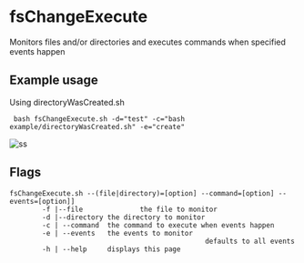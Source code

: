 # fsChangeExecute

Monitors files and/or directories and executes commands when specified events happen

## Example usage
Using directoryWasCreated.sh

` bash fsChangeExecute.sh -d="test" -c="bash example/directoryWasCreated.sh" -e="create"`

![ss](http://i.imgur.com/6kaXFSc.png)


## Flags
```
fsChangeExecute.sh --(file|directory)=[option] --command=[option] --events=[option]]
        -f |--file              the file to monitor
        -d |--directory the directory to monitor 
        -c | --command  the command to execute when events happen
        -e | --events   the events to monitor
                                                defaults to all events
        -h | --help     displays this page
```


